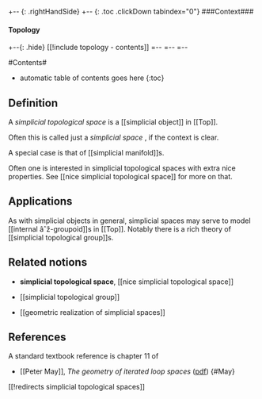 
+-- {: .rightHandSide}
+-- {: .toc .clickDown tabindex="0"}
###Context###
#### Topology
+--{: .hide}
[[!include topology - contents]]
=--
=--
=--

#Contents#
* automatic table of contents goes here
{:toc}

## Definition

A _simplicial topological space_ is a [[simplicial object]] in [[Top]].

Often this is called just a _simplicial space_ , if the context is clear. 

A special case is that of [[simplicial manifold]]s.

Often one is interested in simplicial topological spaces with extra nice properties. See [[nice simplicial topological space]] for more on that.

## Applications

As with simplicial objects in general, simplicial spaces may serve to model [[internal âˆž-groupoid]]s in [[Top]]. Notably there is a rich theory of [[simplicial topological group]]s.

## Related notions

* **simplicial topological space**, [[nice simplicial topological space]]

* [[simplicial topological group]]

* [[geometric realization of simplicial spaces]]



## References

A standard textbook reference is chapter 11 of

* [[Peter May]], _The geometry of iterated loop spaces_ ([pdf](http://www.math.uchicago.edu/~may/BOOKS/geom_iter.pdf))
{#May}

[[!redirects simplicial topological spaces]]

